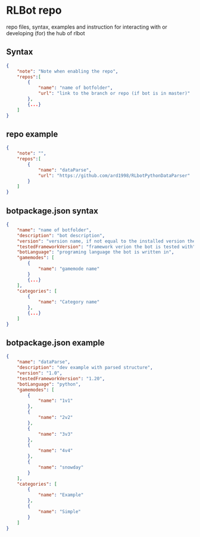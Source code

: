 # RLBot repo

repo files, syntax, examples and instruction for interacting with or developing (for) the hub of rlbot 

## Syntax
```json
{
	"note": "Note when enabling the repo",
	"repos":[
		{
			"name": "name of botfolder",
			"url": "link to the branch or repo (if bot is in master)"
		},
		{...}
	]
}
```

## repo example
```json
{
	"note": "",
	"repos":[
		{
			"name": "dataParse",
			"url": "https://github.com/ard1998/RLbotPythonDataParser"
		}
	]
}
```

## botpackage.json syntax
```json
{
	"name": "name of botfolder",
	"description": "bot description",
	"version": "version name, if not equal to the installed version the hub shows an update is available",
	"testedFrameworkVersion": "framework verion the bot is tested with",
	"botLanguage": "programing language the bot is written in",
	"gamemodes": [
		{
			"name": "gamemode name"
		}
		{...}
	],
	"categories": [
		{
			"name": "Category name"
		},
		{...}
	]
}
```


## botpackage.json example
```json
{
	"name": "dataParse",
	"description": "dev example with parsed structure",
	"version": "1.0",
	"testedFrameworkVersion": "1.20",
	"botLanguage": "python",
	"gamemodes": [
		{
			"name": "1v1"
		},
		{
			"name": "2v2"
		},
		{
			"name": "3v3"
		},
		{
			"name": "4v4"
		},
		{
			"name": "snowday"
		}
	],
	"categories": [
		{
			"name": "Example"
		},
		{
			"name": "Simple"
		}
	]
}
```
